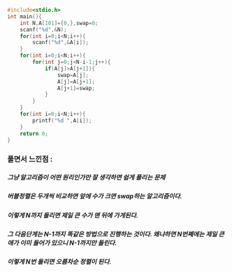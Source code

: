 ```cpp
#include<stdio.h>
int main(){
	int N,A[101]={0,},swap=0;
	scanf("%d",&N);
	for(int i=0;i<N;i++){
		scanf("%d",&A[i]);
	}
	for(int i=0;i<N;i++){
		for(int j=0;j<N-i-1;j++){
		    if(A[j]>A[j+1]){
				swap=A[j];
				A[j]=A[j+1];
				A[j+1]=swap;
			}	
		}
	}
	for(int i=0;i<N;i++){
		printf("%d ",A[i]);
	}
	return 0;
}
```

### 풀면서 느낀점 :
##### 그냥 알고리즘이 어떤 원리인가만 잘 생각하면 쉽게 풀리는 문제
##### 버블정렬은 두개씩 비교하면 앞에 수가 크면 swap하는 알고리즘이다.
##### 이렇게 N까지 돌리면 제일 큰 수가 맨 뒤에 가게된다.
##### 그 다음단계는 N-1까지 똑같은 방법으로 진행하는 것이다. 왜냐하면 N번쩨에는 제일 큰애가 이미 들어가 있으니 N-1까지만 돌린다.
##### 이렇게 N번 돌리면 오름차순 정렬이 된다.
